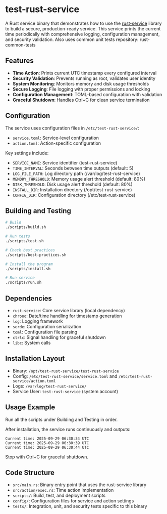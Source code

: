 # test-rust-service

A Rust service binary that demonstrates how to use the [rust-service](../rust-service) library to build a secure, production-ready service. This service prints the current time periodically with comprehensive logging, configuration management, and security validation. Also uses common unit tests repository: rust-common-tests

## Features

- **Time Action**: Prints current UTC timestamp every configured interval
- **Security Validation**: Prevents running as root, validates user identity
- **System Monitoring**: Monitors memory and disk usage thresholds
- **Secure Logging**: File logging with proper permissions and locking
- **Configuration Management**: TOML-based configuration with validation
- **Graceful Shutdown**: Handles Ctrl+C for clean service termination

## Configuration

The service uses configuration files in `/etc/test-rust-service/`:

- `service.toml`: Service-level configuration
- `action.toml`: Action-specific configuration

Key settings include:

- `SERVICE_NAME`: Service identifier (test-rust-service)
- `TIME_INTERVAL`: Seconds between time outputs (default: 5)
- `LOG_FILE_PATH`: Log directory path (/var/log/test-rust-service)
- `MEMORY_THRESHOLD`: Memory usage alert threshold (default: 80%)
- `DISK_THRESHOLD`: Disk usage alert threshold (default: 80%)
- `INSTALL_DIR`: Installation directory (/opt/test-rust-service)
- `CONFIG_DIR`: Configuration directory (/etc/test-rust-service)

## Building and Testing

```bash
# Build
./scripts/build.sh

# Run tests
./scripts/test.sh

# Check best practices
./scripts/best-practices.sh

# Install the program
./scripts/install.sh

# Run service
./scripts/run.sh
```

## Dependencies

- `rust-service`: Core service library (local dependency)
- `chrono`: Date/time handling for timestamp generation
- `log`: Logging framework
- `serde`: Configuration serialization
- `toml`: Configuration file parsing
- `ctrlc`: Signal handling for graceful shutdown
- `libc`: System calls

## Installation Layout

- Binary: `/opt/test-rust-service/test-rust-service`
- Config: `/etc/test-rust-service/service.toml` and `/etc/test-rust-service/action.toml`
- Logs: `/var/log/test-rust-service/`
- Service User: `test-rust-service` (system account)

## Usage Example

Run all the scripts under Building and Testing in order.

After installation, the service runs continuously and outputs:
```
Current time: 2025-09-29 06:30:34 UTC
Current time: 2025-09-29 06:30:39 UTC
Current time: 2025-09-29 06:30:44 UTC
```

Stop with Ctrl+C for graceful shutdown.

## Code Structure

- `src/main.rs`: Binary entry point that uses the rust-service library
- `src/action/exec.rs`: Time action implementation
- `scripts/`: Build, test, and deployment scripts
- `config/`: Configuration files for service and action settings
- `tests/`: Integration, unit, and security tests specific to this binary
